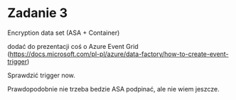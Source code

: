 # Zadanie 3

Encryption data set (ASA + Container)

dodać do prezentacji coś o Azure Event Grid (https://docs.microsoft.com/pl-pl/azure/data-factory/how-to-create-event-trigger)

Sprawdzić trigger now.

Prawdopodobnie nie trzeba bedzie ASA podpinać, ale nie wiem jeszcze.


